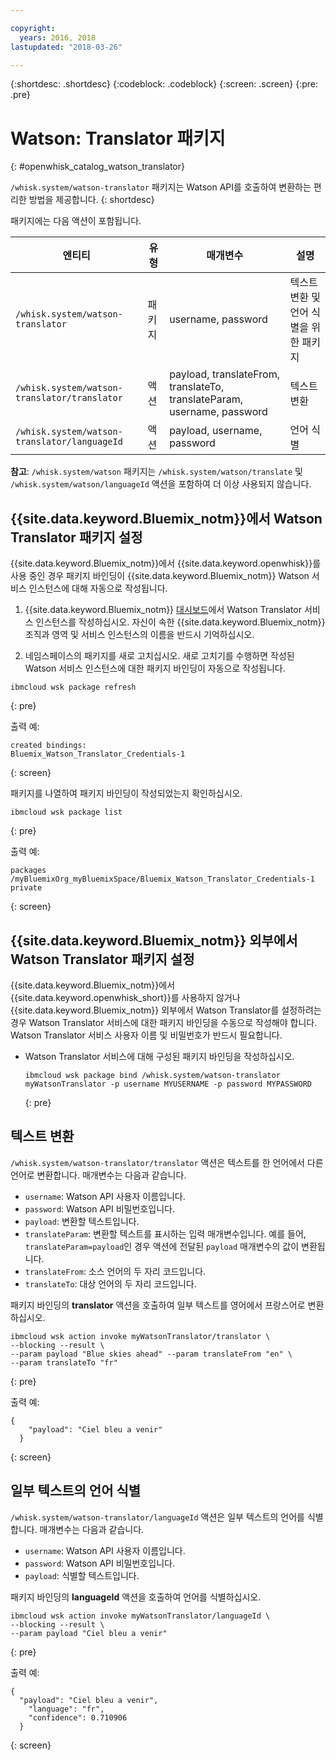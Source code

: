 ```yaml
---

copyright:
  years: 2016, 2018
lastupdated: "2018-03-26"

---
```


{:shortdesc: .shortdesc}
{:codeblock: .codeblock}
{:screen: .screen}
{:pre: .pre}

# Watson: Translator 패키지
{: #openwhisk_catalog_watson_translator}

`/whisk.system/watson-translator` 패키지는 Watson API를 호출하여 변환하는 편리한 방법을 제공합니다.
{: shortdesc}

패키지에는 다음 액션이 포함됩니다.

|엔티티 |유형 |매개변수 |설명 |
| --- | --- | --- | --- |
| `/whisk.system/watson-translator` |패키지 |username, password |텍스트 변환 및 언어 식별을 위한 패키지  |
|`/whisk.system/watson-translator/translator` |액션 |payload, translateFrom, translateTo, translateParam, username, password |텍스트 변환 |
|`/whisk.system/watson-translator/languageId` |액션 |payload, username, password |언어 식별 |

**참고**: `/whisk.system/watson` 패키지는 `/whisk.system/watson/translate` 및 `/whisk.system/watson/languageId` 액션을 포함하여 더 이상 사용되지 않습니다.

## {{site.data.keyword.Bluemix_notm}}에서 Watson Translator 패키지 설정

{{site.data.keyword.Bluemix_notm}}에서 {{site.data.keyword.openwhisk}}를 사용 중인 경우 패키지 바인딩이 {{site.data.keyword.Bluemix_notm}} Watson 서비스 인스턴스에 대해 자동으로 작성됩니다.

1. {{site.data.keyword.Bluemix_notm}} [대시보드](http://console.bluemix.net)에서 Watson Translator 서비스 인스턴스를 작성하십시오. 자신이 속한 {{site.data.keyword.Bluemix_notm}} 조직과 영역 및 서비스 인스턴스의 이름을 반드시 기억하십시오.

2. 네임스페이스의 패키지를 새로 고치십시오. 새로 고치기를 수행하면 작성된 Watson 서비스 인스턴스에 대한 패키지 바인딩이 자동으로 작성됩니다.
  ```
  ibmcloud wsk package refresh
  ```
  {: pre}

  출력 예:
  ```
  created bindings:
  Bluemix_Watson_Translator_Credentials-1
  ```
  {: screen}

  패키지를 나열하여 패키지 바인딩이 작성되었는지 확인하십시오.
  ```
  ibmcloud wsk package list
  ```
  {: pre}

  출력 예:
  ```
  packages
  /myBluemixOrg_myBluemixSpace/Bluemix_Watson_Translator_Credentials-1 private
  ```
  {: screen}

## {{site.data.keyword.Bluemix_notm}} 외부에서 Watson Translator 패키지 설정

{{site.data.keyword.Bluemix_notm}}에서 {{site.data.keyword.openwhisk_short}}를 사용하지 않거나 {{site.data.keyword.Bluemix_notm}} 외부에서 Watson Translator를 설정하려는 경우 Watson Translator 서비스에 대한 패키지 바인딩을 수동으로 작성해야 합니다. Watson Translator 서비스 사용자 이름 및 비밀번호가 반드시 필요합니다.

- Watson Translator 서비스에 대해 구성된 패키지 바인딩을 작성하십시오.
  ```
  ibmcloud wsk package bind /whisk.system/watson-translator myWatsonTranslator -p username MYUSERNAME -p password MYPASSWORD
  ```
  {: pre}

## 텍스트 변환

`/whisk.system/watson-translator/translator` 액션은 텍스트를 한 언어에서 다른 언어로 변환합니다. 매개변수는 다음과 같습니다.

- `username`: Watson API 사용자 이름입니다.
- `password`: Watson API 비밀번호입니다.
- `payload`: 변환할 텍스트입니다.
- `translateParam`: 변환할 텍스트를 표시하는 입력 매개변수입니다. 예를 들어, `translateParam=payload`인 경우 액션에 전달된 `payload` 매개변수의 값이 변환됩니다.
- `translateFrom`: 소스 언어의 두 자리 코드입니다.
- `translateTo`: 대상 언어의 두 자리 코드입니다.

패키지 바인딩의 **translator** 액션을 호출하여 일부 텍스트를 영어에서 프랑스어로 변환하십시오.
```
ibmcloud wsk action invoke myWatsonTranslator/translator \
--blocking --result \
--param payload "Blue skies ahead" --param translateFrom "en" \
--param translateTo "fr"
```
{: pre}

출력 예:
```
{
    "payload": "Ciel bleu a venir"
  }
```
{: screen}

## 일부 텍스트의 언어 식별

`/whisk.system/watson-translator/languageId` 액션은 일부 텍스트의 언어를 식별합니다. 매개변수는 다음과 같습니다.

- `username`: Watson API 사용자 이름입니다.
- `password`: Watson API 비밀번호입니다.
- `payload`: 식별할 텍스트입니다.

패키지 바인딩의 **languageId** 액션을 호출하여 언어를 식별하십시오.
```
ibmcloud wsk action invoke myWatsonTranslator/languageId \
--blocking --result \
--param payload "Ciel bleu a venir"
```
{: pre}

출력 예:
```
{
  "payload": "Ciel bleu a venir",
    "language": "fr",
    "confidence": 0.710906
  }
```
{: screen}
